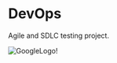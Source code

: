 # DevOps

Agile and SDLC testing project.


![GoogleLogo!](https://www.google.co.in/images/branding/googlelogo/1x/googlelogo_color_272x92dp.png)